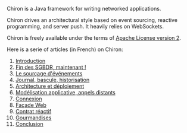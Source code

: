 Chiron is a Java framework for writing networked applications. 

Chiron drives an architectural style based on event sourcing, reactive programming, and server push. It heavily relies on WebSockets.

Chiron is freely available under the terms of [Apache License version 2](https://www.apache.org/licenses/LICENSE-2.0.html).

Here is a serie of articles (in French) on Chiron:

1. [Introduction](https://groups.google.com/d/msg/techos/BKJOuJ2CWEw/14U5SuBcAAAJ)
2. [Fin des SGBDR, maintenant !](https://groups.google.com/d/msg/techos/3CF7R1D81hE/2__SwDEkAgAJ)
3. [Le sourçage d'événements](https://groups.google.com/d/msg/techos/X0uR3CRHW9I/1s9LttCnAwAJ)
4. [Journal, bascule, historisation](https://groups.google.com/d/msg/techos/LaXyAtHE3aw/dVtagE8_BAAJ)
5. [Architecture et déploiement](https://groups.google.com/d/msg/techos/w11O1wtbXdo/rwOSlpWKBAAJ)
6. [Modélisation applicative, appels distants](https://groups.google.com/d/msg/techos/Pxi8hIOVWqY/05txcPcFBgAJ)
7. [Connexion](https://groups.google.com/d/msg/techos/IFmHZfWTeP0/qRuxNFZrAAAJ)
8. [Façade Web](https://groups.google.com/d/msg/techos/PwgN0vjFGDw/Fs2uOVEWBgAJ)
9. [Contrat réactif](https://groups.google.com/d/msg/techos/ez1EVlC494A/ydToX8VXBgAJ)
10. [Gourmandises](https://groups.google.com/d/msg/techos/R8UlmbZ-sMY/tHi1vm6XAgAJ)
11. [Conclusion](https://groups.google.com/d/msg/techos/REAlXHybW7o/eCNKAhDuAgAJ)
